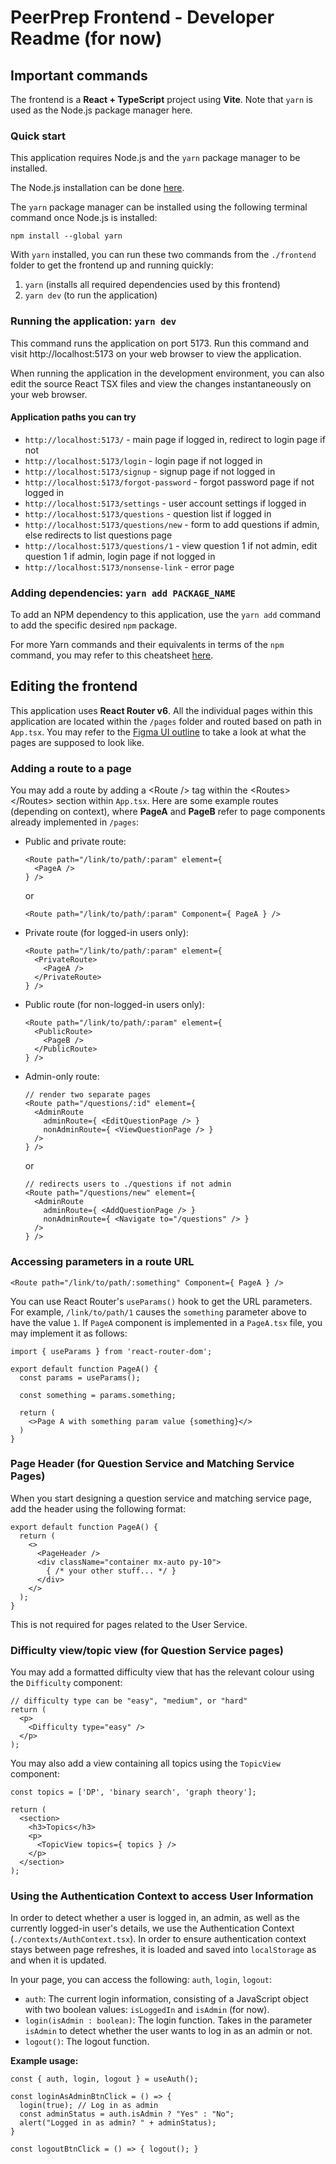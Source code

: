 # PeerPrep Frontend - Developer Readme (for now)

## Important commands

The frontend is a **React + TypeScript** project using **Vite**. Note that `yarn` is used as the Node.js package manager here.

### Quick start

This application requires Node.js and the `yarn` package manager to be installed.

The Node.js installation can be done [here](https://nodejs.org/en).

The `yarn` package manager can be installed using the following terminal command once Node.js is installed:

```
npm install --global yarn
```

With `yarn` installed, you can run these two commands from the `./frontend` folder to get the frontend up and running quickly:

1. `yarn` (installs all required dependencies used by this frontend)
2. `yarn dev` (to run the application)

### Running the application: `yarn dev`

This command runs the application on port 5173. Run this command and visit http://localhost:5173 on your web browser to view the application.

When running the application in the development environment, you can also edit the source React TSX files and view the changes instantaneously on your web browser.

#### Application paths you can try

- `http://localhost:5173/` - main page if logged in, redirect to login page if not
- `http://localhost:5173/login` - login page if not logged in
- `http://localhost:5173/signup` - signup page if not logged in
- `http://localhost:5173/forgot-password` - forgot password page if not logged in
- `http://localhost:5173/settings` - user account settings if logged in
- `http://localhost:5173/questions` - question list if logged in
- `http://localhost:5173/questions/new` - form to add questions if admin, else redirects to list questions page
- `http://localhost:5173/questions/1` - view question 1 if not admin, edit question 1 if admin, login page if not logged in
- `http://localhost:5173/nonsense-link` - error page

### Adding dependencies: `yarn add PACKAGE_NAME`

To add an NPM dependency to this application, use the `yarn add` command to add the specific desired `npm` package.

For more Yarn commands and their equivalents in terms of the `npm` command, you may refer to this cheatsheet [here](https://shift.infinite.red/npm-vs-yarn-cheat-sheet-8755b092e5cc).

## Editing the frontend

This application uses **React Router v6**. All the individual pages within this application are located within the `/pages` folder and routed based on path in `App.tsx`. You may refer to the [Figma UI outline](https://www.figma.com/design/RnzGRTLoieWlvUJoHLH6eE) to take a look at what the pages are supposed to look like.

### Adding a route to a page
You may add a route by adding a &lt;Route /&gt; tag within the &lt;Routes&gt;&lt;/Routes&gt; section within `App.tsx`. Here are some example routes (depending on context), where **PageA** and **PageB** refer to page components already implemented in `/pages`:

- Public and private route: 
  ```tsx
  <Route path="/link/to/path/:param" element={
    <PageA />
  } />
  ```

  or

  ```tsx
  <Route path="/link/to/path/:param" Component={ PageA } />
  ```
- Private route (for logged-in users only):
  ```tsx
  <Route path="/link/to/path/:param" element={
    <PrivateRoute>
      <PageA />
    </PrivateRoute>
  } />
  ```
- Public route (for non-logged-in users only):
  ```tsx
  <Route path="/link/to/path/:param" element={
    <PublicRoute>
      <PageB />
    </PublicRoute>
  } />
  ```
- Admin-only route:
  ```tsx
  // render two separate pages
  <Route path="/questions/:id" element={
    <AdminRoute
      adminRoute={ <EditQuestionPage /> }
      nonAdminRoute={ <ViewQuestionPage /> }
    />
  } />
  ```
  or
  ```tsx
  // redirects users to ./questions if not admin
  <Route path="/questions/new" element={
    <AdminRoute
      adminRoute={ <AddQuestionPage /> }
      nonAdminRoute={ <Navigate to="/questions" /> }
    />
  } />
  ```

### Accessing parameters in a route URL
```tsx
<Route path="/link/to/path/:something" Component={ PageA } />
```

You can use React Router's `useParams()` hook to get the URL parameters. For example, `/link/to/path/1` causes the `something` parameter above to have the value `1`. If `PageA` component is implemented in a `PageA.tsx` file, you may implement it as follows:

```tsx
import { useParams } from 'react-router-dom';

export default function PageA() {
  const params = useParams();

  const something = params.something;

  return (
    <>Page A with something param value {something}</>
  )
}
```

### Page Header (for Question Service and Matching Service Pages)
When you start designing a question service and matching service page, add the header using the following format:

```tsx
export default function PageA() {
  return (
    <>
      <PageHeader />
      <div className="container mx-auto py-10">
        { /* your other stuff... */ }
      </div>
    </>
  );
}
```

This is not required for pages related to the User Service.

### Difficulty view/topic view (for Question Service pages)
You may add a formatted difficulty view that has the relevant colour using the `Difficulty` component:

```tsx
// difficulty type can be "easy", "medium", or "hard"
return (
  <p>
    <Difficulty type="easy" />
  </p>
);
```

You may also add a view containing all topics using the `TopicView` component:
```tsx
const topics = ['DP', 'binary search', 'graph theory'];

return (
  <section>
    <h3>Topics</h3>
    <p>
      <TopicView topics={ topics } />
    </p>
  </section>
);
```

### Using the Authentication Context to access User Information
In order to detect whether a user is logged in, an admin, as well as the currently logged-in user's details, we use the Authentication Context (`./contexts/AuthContext.tsx`). In order to ensure authentication context stays between page refreshes, it is loaded and saved into `localStorage` as and when it is updated.

In your page, you can access the following: `auth`, `login`, `logout`:
- `auth`: The current login information, consisting of a JavaScript object with two boolean values: `isLoggedIn` and `isAdmin` (for now).
- `login(isAdmin : boolean)`: The login function. Takes in the parameter `isAdmin` to detect whether the user wants to log in as an admin or not.
- `logout()`: The logout function.

**Example usage:**
```tsx
const { auth, login, logout } = useAuth();

const loginAsAdminBtnClick = () => {
  login(true); // Log in as admin
  const adminStatus = auth.isAdmin ? "Yes" : "No";
  alert("Logged in as admin? " + adminStatus);
}

const logoutBtnClick = () => { logout(); }
```